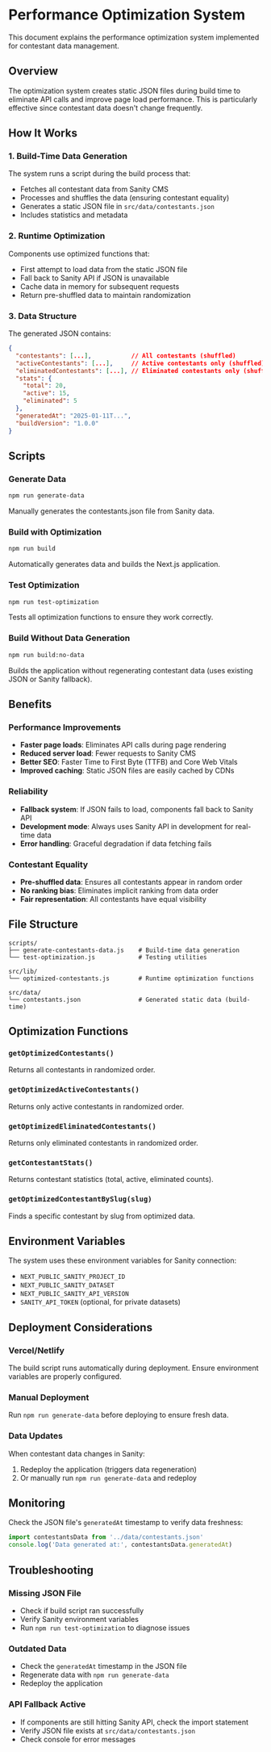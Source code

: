 # Performance Optimization System

This document explains the performance optimization system implemented for contestant data management.

## Overview

The optimization system creates static JSON files during build time to eliminate API calls and improve page load performance. This is particularly effective since contestant data doesn't change frequently.

## How It Works

### 1. Build-Time Data Generation

The system runs a script during the build process that:
- Fetches all contestant data from Sanity CMS
- Processes and shuffles the data (ensuring contestant equality)
- Generates a static JSON file in `src/data/contestants.json`
- Includes statistics and metadata

### 2. Runtime Optimization

Components use optimized functions that:
- First attempt to load data from the static JSON file
- Fall back to Sanity API if JSON is unavailable
- Cache data in memory for subsequent requests
- Return pre-shuffled data to maintain randomization

### 3. Data Structure

The generated JSON contains:
```json
{
  "contestants": [...],           // All contestants (shuffled)
  "activeContestants": [...],     // Active contestants only (shuffled)
  "eliminatedContestants": [...], // Eliminated contestants only (shuffled)
  "stats": {
    "total": 20,
    "active": 15,
    "eliminated": 5
  },
  "generatedAt": "2025-01-11T...",
  "buildVersion": "1.0.0"
}
```

## Scripts

### Generate Data
```bash
npm run generate-data
```
Manually generates the contestants.json file from Sanity data.

### Build with Optimization
```bash
npm run build
```
Automatically generates data and builds the Next.js application.

### Test Optimization
```bash
npm run test-optimization
```
Tests all optimization functions to ensure they work correctly.

### Build Without Data Generation
```bash
npm run build:no-data
```
Builds the application without regenerating contestant data (uses existing JSON or Sanity fallback).

## Benefits

### Performance Improvements
- **Faster page loads**: Eliminates API calls during page rendering
- **Reduced server load**: Fewer requests to Sanity CMS
- **Better SEO**: Faster Time to First Byte (TTFB) and Core Web Vitals
- **Improved caching**: Static JSON files are easily cached by CDNs

### Reliability
- **Fallback system**: If JSON fails to load, components fall back to Sanity API
- **Development mode**: Always uses Sanity API in development for real-time data
- **Error handling**: Graceful degradation if data fetching fails

### Contestant Equality
- **Pre-shuffled data**: Ensures all contestants appear in random order
- **No ranking bias**: Eliminates implicit ranking from data order
- **Fair representation**: All contestants have equal visibility

## File Structure

```
scripts/
├── generate-contestants-data.js    # Build-time data generation
└── test-optimization.js            # Testing utilities

src/lib/
└── optimized-contestants.js        # Runtime optimization functions

src/data/
└── contestants.json                # Generated static data (build-time)
```

## Optimization Functions

### `getOptimizedContestants()`
Returns all contestants in randomized order.

### `getOptimizedActiveContestants()`
Returns only active contestants in randomized order.

### `getOptimizedEliminatedContestants()`
Returns only eliminated contestants in randomized order.

### `getContestantStats()`
Returns contestant statistics (total, active, eliminated counts).

### `getOptimizedContestantBySlug(slug)`
Finds a specific contestant by slug from optimized data.

## Environment Variables

The system uses these environment variables for Sanity connection:
- `NEXT_PUBLIC_SANITY_PROJECT_ID`
- `NEXT_PUBLIC_SANITY_DATASET`
- `NEXT_PUBLIC_SANITY_API_VERSION`
- `SANITY_API_TOKEN` (optional, for private datasets)

## Deployment Considerations

### Vercel/Netlify
The build script runs automatically during deployment. Ensure environment variables are properly configured.

### Manual Deployment
Run `npm run generate-data` before deploying to ensure fresh data.

### Data Updates
When contestant data changes in Sanity:
1. Redeploy the application (triggers data regeneration)
2. Or manually run `npm run generate-data` and redeploy

## Monitoring

Check the JSON file's `generatedAt` timestamp to verify data freshness:
```javascript
import contestantsData from '../data/contestants.json'
console.log('Data generated at:', contestantsData.generatedAt)
```

## Troubleshooting

### Missing JSON File
- Check if build script ran successfully
- Verify Sanity environment variables
- Run `npm run test-optimization` to diagnose issues

### Outdated Data
- Check the `generatedAt` timestamp in the JSON file
- Regenerate data with `npm run generate-data`
- Redeploy the application

### API Fallback Active
- If components are still hitting Sanity API, check the import statement
- Verify JSON file exists at `src/data/contestants.json`
- Check console for error messages
